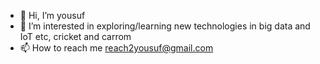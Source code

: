 - 👋 Hi, I’m yousuf
- 👀 I’m interested in exploring/learning new technologies in big data and IoT etc,  cricket and carrom 
- 📫 How to reach me reach2yousuf@gmail.com

